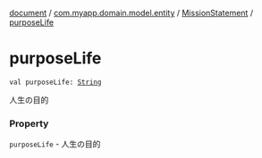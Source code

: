 [document](../../index.md) / [com.myapp.domain.model.entity](../index.md) / [MissionStatement](index.md) / [purposeLife](./purpose-life.md)

# purposeLife

`val purposeLife: `[`String`](https://kotlinlang.org/api/latest/jvm/stdlib/kotlin/-string/index.html)

人生の目的

### Property

`purposeLife` - 人生の目的